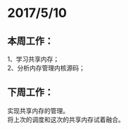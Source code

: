 # 2017/5/10

## 本周工作：
1、学习共享内存；</br>
2、分析内存管理内核源码；

## 下周工作：
   实现共享内存的管理。</br>
   将上次的调度和这次的共享内存试着融合。
